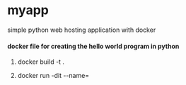 # myapp
simple python web hosting application with docker

#### docker file for creating the hello world program in python

1) docker build -t <app name> .
  
2) docker run -dit --name=<container name> <app name>

